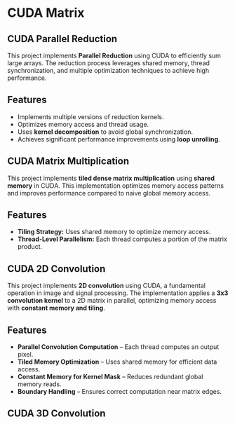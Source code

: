 # CUDA Matrix

## CUDA Parallel Reduction
This project implements **Parallel Reduction** using CUDA to efficiently sum large arrays.
The reduction process leverages shared memory, thread synchronization, and multiple optimization techniques to achieve high performance.

## Features
- Implements multiple versions of reduction kernels.
- Optimizes memory access and thread usage.
- Uses **kernel decomposition** to avoid global synchronization.
- Achieves significant performance improvements using **loop unrolling**.

## CUDA Matrix Multiplication
This project implements **tiled dense matrix multiplication** using **shared memory** in CUDA.
This implementation optimizes memory access patterns and improves performance compared to naive global memory access.

## Features
- **Tiling Strategy:** Uses shared memory to optimize memory access.
- **Thread-Level Parallelism:** Each thread computes a portion of the matrix product.

## CUDA 2D Convolution
This project implements **2D convolution** using CUDA, a fundamental operation in image and signal processing. The implementation applies a **3x3 convolution kernel** to a 2D matrix in parallel, optimizing memory access with **constant memory and tiling**.

## Features
- **Parallel Convolution Computation** – Each thread computes an output pixel.
- **Tiled Memory Optimization** – Uses shared memory for efficient data access.
- **Constant Memory for Kernel Mask** – Reduces redundant global memory reads.
- **Boundary Handling** – Ensures correct computation near matrix edges.

## CUDA 3D Convolution